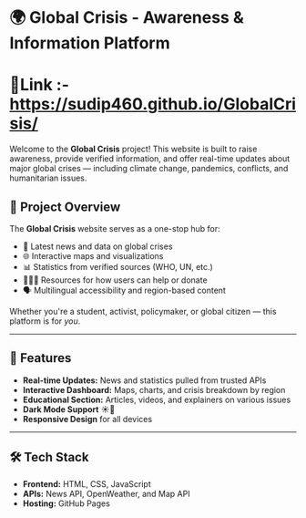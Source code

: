 # 🌍 Global Crisis - Awareness & Information Platform

# 🔗Link :- https://sudip460.github.io/GlobalCrisis/

Welcome to the **Global Crisis** project! This website is built to raise awareness, provide verified information, and offer real-time updates about major global crises — including climate change, pandemics, conflicts, and humanitarian issues.

## 🧭 Project Overview

The **Global Crisis** website serves as a one-stop hub for:

- 📢 Latest news and data on global crises
- 🌐 Interactive maps and visualizations
- 📊 Statistics from verified sources (WHO, UN, etc.)
- 🧑‍🤝‍🧑 Resources for how users can help or donate
- 🗣️ Multilingual accessibility and region-based content

Whether you're a student, activist, policymaker, or global citizen — this platform is for *you*.

---

## 🚀 Features

- **Real-time Updates:** News and statistics pulled from trusted APIs
- **Interactive Dashboard:** Maps, charts, and crisis breakdown by region
- **Educational Section:** Articles, videos, and explainers on various issues
- **Dark Mode Support** ☀️🌙
- **Responsive Design** for all devices

---

## 🛠️ Tech Stack

- **Frontend:** HTML, CSS, JavaScript
- **APIs:** News API, OpenWeather, and Map API
- **Hosting:** GitHub Pages

